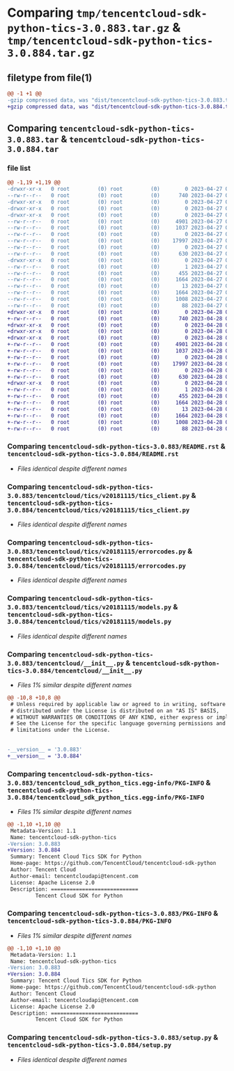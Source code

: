 # Comparing `tmp/tencentcloud-sdk-python-tics-3.0.883.tar.gz` & `tmp/tencentcloud-sdk-python-tics-3.0.884.tar.gz`

## filetype from file(1)

```diff
@@ -1 +1 @@
-gzip compressed data, was "dist/tencentcloud-sdk-python-tics-3.0.883.tar", last modified: Thu Apr 27 00:57:46 2023, max compression
+gzip compressed data, was "dist/tencentcloud-sdk-python-tics-3.0.884.tar", last modified: Fri Apr 28 02:41:55 2023, max compression
```

## Comparing `tencentcloud-sdk-python-tics-3.0.883.tar` & `tencentcloud-sdk-python-tics-3.0.884.tar`

### file list

```diff
@@ -1,19 +1,19 @@
-drwxr-xr-x   0 root         (0) root         (0)        0 2023-04-27 00:57:46.000000 tencentcloud-sdk-python-tics-3.0.883/
--rw-r--r--   0 root         (0) root         (0)      740 2023-04-27 00:57:46.000000 tencentcloud-sdk-python-tics-3.0.883/README.rst
-drwxr-xr-x   0 root         (0) root         (0)        0 2023-04-27 00:57:46.000000 tencentcloud-sdk-python-tics-3.0.883/tencentcloud/
-drwxr-xr-x   0 root         (0) root         (0)        0 2023-04-27 00:57:46.000000 tencentcloud-sdk-python-tics-3.0.883/tencentcloud/tics/
-drwxr-xr-x   0 root         (0) root         (0)        0 2023-04-27 00:57:46.000000 tencentcloud-sdk-python-tics-3.0.883/tencentcloud/tics/v20181115/
--rw-r--r--   0 root         (0) root         (0)     4901 2023-04-27 00:57:46.000000 tencentcloud-sdk-python-tics-3.0.883/tencentcloud/tics/v20181115/tics_client.py
--rw-r--r--   0 root         (0) root         (0)     1037 2023-04-27 00:57:46.000000 tencentcloud-sdk-python-tics-3.0.883/tencentcloud/tics/v20181115/errorcodes.py
--rw-r--r--   0 root         (0) root         (0)        0 2023-04-27 00:57:46.000000 tencentcloud-sdk-python-tics-3.0.883/tencentcloud/tics/v20181115/__init__.py
--rw-r--r--   0 root         (0) root         (0)    17997 2023-04-27 00:57:46.000000 tencentcloud-sdk-python-tics-3.0.883/tencentcloud/tics/v20181115/models.py
--rw-r--r--   0 root         (0) root         (0)        0 2023-04-27 00:57:46.000000 tencentcloud-sdk-python-tics-3.0.883/tencentcloud/tics/__init__.py
--rw-r--r--   0 root         (0) root         (0)      630 2023-04-27 00:57:46.000000 tencentcloud-sdk-python-tics-3.0.883/tencentcloud/__init__.py
-drwxr-xr-x   0 root         (0) root         (0)        0 2023-04-27 00:57:46.000000 tencentcloud-sdk-python-tics-3.0.883/tencentcloud_sdk_python_tics.egg-info/
--rw-r--r--   0 root         (0) root         (0)        1 2023-04-27 00:57:46.000000 tencentcloud-sdk-python-tics-3.0.883/tencentcloud_sdk_python_tics.egg-info/dependency_links.txt
--rw-r--r--   0 root         (0) root         (0)      455 2023-04-27 00:57:46.000000 tencentcloud-sdk-python-tics-3.0.883/tencentcloud_sdk_python_tics.egg-info/SOURCES.txt
--rw-r--r--   0 root         (0) root         (0)     1664 2023-04-27 00:57:46.000000 tencentcloud-sdk-python-tics-3.0.883/tencentcloud_sdk_python_tics.egg-info/PKG-INFO
--rw-r--r--   0 root         (0) root         (0)       13 2023-04-27 00:57:46.000000 tencentcloud-sdk-python-tics-3.0.883/tencentcloud_sdk_python_tics.egg-info/top_level.txt
--rw-r--r--   0 root         (0) root         (0)     1664 2023-04-27 00:57:46.000000 tencentcloud-sdk-python-tics-3.0.883/PKG-INFO
--rw-r--r--   0 root         (0) root         (0)     1008 2023-04-27 00:57:46.000000 tencentcloud-sdk-python-tics-3.0.883/setup.py
--rw-r--r--   0 root         (0) root         (0)       88 2023-04-27 00:57:46.000000 tencentcloud-sdk-python-tics-3.0.883/setup.cfg
+drwxr-xr-x   0 root         (0) root         (0)        0 2023-04-28 02:41:55.000000 tencentcloud-sdk-python-tics-3.0.884/
+-rw-r--r--   0 root         (0) root         (0)      740 2023-04-28 02:41:55.000000 tencentcloud-sdk-python-tics-3.0.884/README.rst
+drwxr-xr-x   0 root         (0) root         (0)        0 2023-04-28 02:41:55.000000 tencentcloud-sdk-python-tics-3.0.884/tencentcloud/
+drwxr-xr-x   0 root         (0) root         (0)        0 2023-04-28 02:41:55.000000 tencentcloud-sdk-python-tics-3.0.884/tencentcloud/tics/
+drwxr-xr-x   0 root         (0) root         (0)        0 2023-04-28 02:41:55.000000 tencentcloud-sdk-python-tics-3.0.884/tencentcloud/tics/v20181115/
+-rw-r--r--   0 root         (0) root         (0)     4901 2023-04-28 02:41:55.000000 tencentcloud-sdk-python-tics-3.0.884/tencentcloud/tics/v20181115/tics_client.py
+-rw-r--r--   0 root         (0) root         (0)     1037 2023-04-28 02:41:55.000000 tencentcloud-sdk-python-tics-3.0.884/tencentcloud/tics/v20181115/errorcodes.py
+-rw-r--r--   0 root         (0) root         (0)        0 2023-04-28 02:41:55.000000 tencentcloud-sdk-python-tics-3.0.884/tencentcloud/tics/v20181115/__init__.py
+-rw-r--r--   0 root         (0) root         (0)    17997 2023-04-28 02:41:55.000000 tencentcloud-sdk-python-tics-3.0.884/tencentcloud/tics/v20181115/models.py
+-rw-r--r--   0 root         (0) root         (0)        0 2023-04-28 02:41:55.000000 tencentcloud-sdk-python-tics-3.0.884/tencentcloud/tics/__init__.py
+-rw-r--r--   0 root         (0) root         (0)      630 2023-04-28 02:41:55.000000 tencentcloud-sdk-python-tics-3.0.884/tencentcloud/__init__.py
+drwxr-xr-x   0 root         (0) root         (0)        0 2023-04-28 02:41:55.000000 tencentcloud-sdk-python-tics-3.0.884/tencentcloud_sdk_python_tics.egg-info/
+-rw-r--r--   0 root         (0) root         (0)        1 2023-04-28 02:41:55.000000 tencentcloud-sdk-python-tics-3.0.884/tencentcloud_sdk_python_tics.egg-info/dependency_links.txt
+-rw-r--r--   0 root         (0) root         (0)      455 2023-04-28 02:41:55.000000 tencentcloud-sdk-python-tics-3.0.884/tencentcloud_sdk_python_tics.egg-info/SOURCES.txt
+-rw-r--r--   0 root         (0) root         (0)     1664 2023-04-28 02:41:55.000000 tencentcloud-sdk-python-tics-3.0.884/tencentcloud_sdk_python_tics.egg-info/PKG-INFO
+-rw-r--r--   0 root         (0) root         (0)       13 2023-04-28 02:41:55.000000 tencentcloud-sdk-python-tics-3.0.884/tencentcloud_sdk_python_tics.egg-info/top_level.txt
+-rw-r--r--   0 root         (0) root         (0)     1664 2023-04-28 02:41:55.000000 tencentcloud-sdk-python-tics-3.0.884/PKG-INFO
+-rw-r--r--   0 root         (0) root         (0)     1008 2023-04-28 02:41:55.000000 tencentcloud-sdk-python-tics-3.0.884/setup.py
+-rw-r--r--   0 root         (0) root         (0)       88 2023-04-28 02:41:55.000000 tencentcloud-sdk-python-tics-3.0.884/setup.cfg
```

### Comparing `tencentcloud-sdk-python-tics-3.0.883/README.rst` & `tencentcloud-sdk-python-tics-3.0.884/README.rst`

 * *Files identical despite different names*

### Comparing `tencentcloud-sdk-python-tics-3.0.883/tencentcloud/tics/v20181115/tics_client.py` & `tencentcloud-sdk-python-tics-3.0.884/tencentcloud/tics/v20181115/tics_client.py`

 * *Files identical despite different names*

### Comparing `tencentcloud-sdk-python-tics-3.0.883/tencentcloud/tics/v20181115/errorcodes.py` & `tencentcloud-sdk-python-tics-3.0.884/tencentcloud/tics/v20181115/errorcodes.py`

 * *Files identical despite different names*

### Comparing `tencentcloud-sdk-python-tics-3.0.883/tencentcloud/tics/v20181115/models.py` & `tencentcloud-sdk-python-tics-3.0.884/tencentcloud/tics/v20181115/models.py`

 * *Files identical despite different names*

### Comparing `tencentcloud-sdk-python-tics-3.0.883/tencentcloud/__init__.py` & `tencentcloud-sdk-python-tics-3.0.884/tencentcloud/__init__.py`

 * *Files 1% similar despite different names*

```diff
@@ -10,8 +10,8 @@
 # Unless required by applicable law or agreed to in writing, software
 # distributed under the License is distributed on an "AS IS" BASIS,
 # WITHOUT WARRANTIES OR CONDITIONS OF ANY KIND, either express or implied.
 # See the License for the specific language governing permissions and
 # limitations under the License.
 
 
-__version__ = '3.0.883'
+__version__ = '3.0.884'
```

### Comparing `tencentcloud-sdk-python-tics-3.0.883/tencentcloud_sdk_python_tics.egg-info/PKG-INFO` & `tencentcloud-sdk-python-tics-3.0.884/tencentcloud_sdk_python_tics.egg-info/PKG-INFO`

 * *Files 1% similar despite different names*

```diff
@@ -1,10 +1,10 @@
 Metadata-Version: 1.1
 Name: tencentcloud-sdk-python-tics
-Version: 3.0.883
+Version: 3.0.884
 Summary: Tencent Cloud Tics SDK for Python
 Home-page: https://github.com/TencentCloud/tencentcloud-sdk-python
 Author: Tencent Cloud
 Author-email: tencentcloudapi@tencent.com
 License: Apache License 2.0
 Description: ============================
         Tencent Cloud SDK for Python
```

### Comparing `tencentcloud-sdk-python-tics-3.0.883/PKG-INFO` & `tencentcloud-sdk-python-tics-3.0.884/PKG-INFO`

 * *Files 1% similar despite different names*

```diff
@@ -1,10 +1,10 @@
 Metadata-Version: 1.1
 Name: tencentcloud-sdk-python-tics
-Version: 3.0.883
+Version: 3.0.884
 Summary: Tencent Cloud Tics SDK for Python
 Home-page: https://github.com/TencentCloud/tencentcloud-sdk-python
 Author: Tencent Cloud
 Author-email: tencentcloudapi@tencent.com
 License: Apache License 2.0
 Description: ============================
         Tencent Cloud SDK for Python
```

### Comparing `tencentcloud-sdk-python-tics-3.0.883/setup.py` & `tencentcloud-sdk-python-tics-3.0.884/setup.py`

 * *Files identical despite different names*

